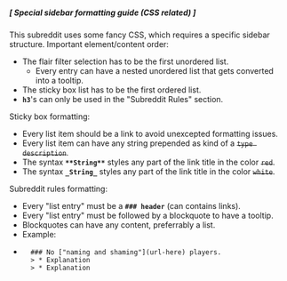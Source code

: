 ##### [ Special sidebar formatting guide (CSS related) ]

This subreddit uses some fancy CSS, which requires a specific sidebar structure.
Important element/content order:
- The flair filter selection has to be the first unordered list.
    - Every entry can have a nested unordered list that gets converted into a tooltip.
- The sticky box list has to be the first ordered list.
- **`h3`**'s can only be used in the "Subreddit Rules" section.

Sticky box formatting:
- Every list item should be a link to avoid unexcepted formatting issues.
- Every list item can have any string prepended as kind of a ~~`type description`~~.
- The syntax **`**String**`** styles any part of the link title in the color ~~`red`~~.
- The syntax **`_String_`** styles any part of the link title in the color ~~`white`~~.

Subreddit rules formatting:   
- Every "list entry" must be a **`### header`** (can contains links).
- Every "list entry" must be followed by a blockquote to have a tooltip.
- Blockquotes can have any content, preferrably a list.
- Example: 
- ```
	### No ["naming and shaming"](url-here) players.
	> * Explanation
	> * Explanation